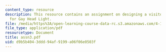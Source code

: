```yaml
---
content_type: resource
description: This resource contains an assignment on designing a visitor pavilion
  for Gay Head Light.
file: /media/https%3A/open-learning-course-data-rc.s3.amazonaws.com/4-191-introduction-to-integrated-design-fall-2006/d9b5b4043ddd94af9199a06f06e0503f_assn3.pdf
file_type: application/pdf
resourcetype: Document
title: assn3.pdf
uid: d9b5b404-3ddd-94af-9199-a06f06e0503f
---
```


